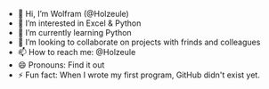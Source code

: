 - 👋 Hi, I’m Wolfram (@Holzeule)
- 👀 I’m interested in Excel & Python
- 🌱 I’m currently learning Python
- 💞️ I’m looking to collaborate on projects with frinds and colleagues
- 📫 How to reach me: @Holzeule
- 😄 Pronouns: Find it out
- ⚡ Fun fact: When I wrote my first program, GitHub didn't exist yet.
<!---
Holzeule/Holzeule is a ✨ special ✨ repository because its `README.md` (this file) appears on your GitHub profile.
You can click the Preview link to take a look at your changes.
--->
